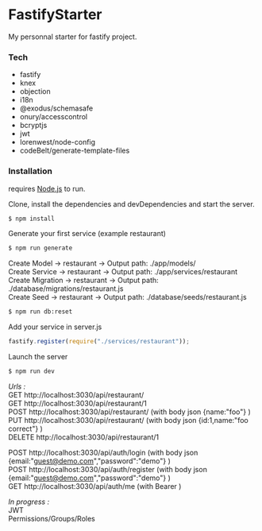 # FastifyStarter

My personnal starter for fastify project.

### Tech

- fastify
- knex
- objection
- i18n
- @exodus/schemasafe
- onury/accesscontrol
- bcryptjs
- jwt
- lorenwest/node-config
- codeBelt/generate-template-files

### Installation

requires [Node.js](https://nodejs.org/) to run.

Clone, install the dependencies and devDependencies and start the server.

```sh
$ npm install
```

Generate your first service (example restaurant)

```sh
$ npm run generate
```

Create Model -> restaurant -> Output path: ./app/models/  
Create Service -> restaurant -> Output path: ./app/services/restaurant  
Create Migration -> restaurant -> Output path: ./database/migrations/restaurant.js  
Create Seed -> restaurant -> Output path: ./database/seeds/restaurant.js

```sh
$ npm run db:reset
```

Add your service in server.js

```js
fastify.register(require("./services/restaurant"));
```

Launch the server

```sh
$ npm run dev
```

_Urls :_  
GET http://localhost:3030/api/restaurant/  
GET http://localhost:3030/api/restaurant/1  
POST http://localhost:3030/api/restaurant/ (with body json {name:"foo"} )  
PUT http://localhost:3030/api/restaurant/ (with body json {id:1,name:"foo correct"} )  
DELETE http://localhost:3030/api/restaurant/1

POST http://localhost:3030/api/auth/login (with body json {email:"guest@demo.com","password":"demo"} )  
POST http://localhost:3030/api/auth/register (with body json {email:"guest@demo.com","password":"demo"} )  
GET http://localhost:3030/api/auth/me (with Bearer )

_In progress :_  
JWT  
Permissions/Groups/Roles
